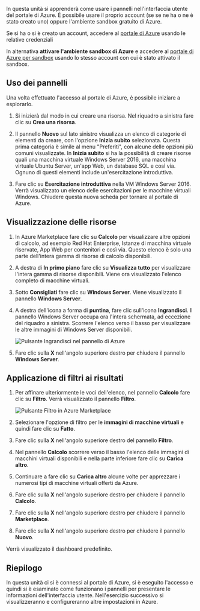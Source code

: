 In questa unità si apprenderà come usare i pannelli nell'interfaccia utente del portale di Azure. È possibile usare il proprio account (se se ne ha o ne è stato creato uno) oppure l'ambiente sandbox gratuito di Azure.

Se si ha o si è creato un account, accedere al [portale di Azure](https://portal.azure.com?azure-portal=true) usando le relative credenziali

In alternativa **attivare l'ambiente sandbox di Azure** e accedere al [portale di Azure per sandbox](https://portal.azure.com/triplecrownlabs.onmicrosoft.com?azure-portal=true) usando lo stesso account con cui è stato attivato il sandbox.

## <a name="working-with-blades"></a>Uso dei pannelli

Una volta effettuato l'accesso al portale di Azure, è possibile iniziare a esplorarlo.

1. Si inizierà dal modo in cui creare una risorsa. Nel riquadro a sinistra fare clic su **Crea una risorsa**.

1. Il pannello **Nuovo** sul lato sinistro visualizza un elenco di categorie di elementi da creare, con l'opzione **Inizia subito** selezionata. Questa prima categoria è simile al menu "Preferiti", con alcune delle opzioni più comuni visualizzate. In **Inizia subito** si ha la possibilità di creare risorse quali una macchina virtuale Windows Server 2016, una macchina virtuale Ubuntu Server, un'app Web, un database SQL e così via. Ognuno di questi elementi include un'esercitazione introduttiva.

1. Fare clic su **Esercitazione introduttiva** nella VM Windows Server 2016. Verrà visualizzato un elenco delle esercitazioni per le macchine virtuali Windows. Chiudere questa nuova scheda per tornare al portale di Azure.

## <a name="viewing-resources"></a>Visualizzazione delle risorse

1. In Azure Marketplace fare clic su **Calcolo** per visualizzare altre opzioni di calcolo, ad esempio Red Hat Enterprise, Istanze di macchina virtuale riservate, App Web per contenitori e così via. Questo elenco è solo una parte dell'intera gamma di risorse di calcolo disponibili.

2. A destra di **In primo piano** fare clic su **Visualizza tutto** per visualizzare l'intera gamma di risorse disponibili. Viene ora visualizzato l'elenco completo di macchine virtuali.

3. Sotto **Consigliati** fare clic su **Windows Server**. Viene visualizzato il pannello **Windows Server**.

4. A destra dell'icona a forma di **puntina**, fare clic sull'icona **Ingrandisci**. Il pannello Windows Server occupa ora l'intera schermata, ad eccezione del riquadro a sinistra. Scorrere l'elenco verso il basso per visualizzare le altre immagini di Windows Server disponibili.

    ![Pulsante Ingrandisci nel pannello di Azure](../media/6-maximize-button.png)

5. Fare clic sulla **X** nell'angolo superiore destro per chiudere il pannello **Windows Server**.

## <a name="filtering-results"></a>Applicazione di filtri ai risultati

1. Per affinare ulteriormente le voci dell'elenco, nel pannello **Calcolo** fare clic su **Filtro**. Verrà visualizzato il pannello **Filtro**.

    ![Pulsante Filtro in Azure Marketplace](../media/6-filter.png)

2. Selezionare l'opzione di filtro per le **immagini di macchine virtuali** e quindi fare clic su **Fatto**.

3. Fare clic sulla **X** nell'angolo superiore destro del pannello **Filtro**.

1. Nel pannello **Calcolo** scorrere verso il basso l'elenco delle immagini di macchini virtuali disponibili e nella parte inferiore fare clic su **Carica altro**.

1. Continuare a fare clic su **Carica altro** alcune volte per apprezzare i numerosi tipi di macchine virtuali offerti da Azure.

1. Fare clic sulla **X** nell'angolo superiore destro per chiudere il pannello **Calcolo**.

1. Fare clic sulla **X** nell'angolo superiore destro per chiudere il pannello **Marketplace**.

1. Fare clic sulla **X** nell'angolo superiore destro per chiudere il pannello **Nuovo**.

Verrà visualizzato il dashboard predefinito.

## <a name="summary"></a>Riepilogo

In questa unità ci si è connessi al portale di Azure, si è eseguito l'accesso e quindi si è esaminato come funzionano i pannelli per presentare le informazioni dell'interfaccia utente. Nell'esercizio successivo si visualizzeranno e configureranno altre impostazioni in Azure.
